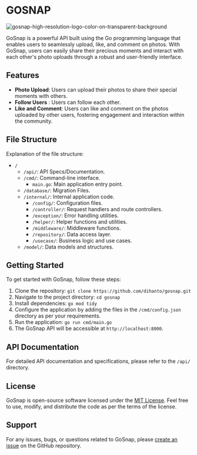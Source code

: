 # GOSNAP

![gosnap-high-resolution-logo-color-on-transparent-background](https://github.com/dihanto/gosnap/assets/39905651/704fa710-4045-44a9-a066-a2ea6daa37f4)

GoSnap is a powerful API built using the Go programming language that enables users to seamlessly upload, like, and comment on photos. With GoSnap, users can easily share their precious moments and interact with each other's photo uploads through a robust and user-friendly interface.

## Features

- **Photo Upload**: Users can upload their photos to share their special moments with others.
- **Follow Users** : Users can follow each other.
- **Like and Comment**: Users can like and comment on the photos uploaded by other users, fostering engagement and interaction within the community.

## File Structure

Explanation of the file structure:

- `/`
  - `/api/`: API Specs/Documentation.
  - `/cmd/`: Command-line interface.
    - `main.go`: Main application entry point.
  - `/database/`: Migration Files.
  - `/internal/`: Internal application code.
    - `/config/`: Configuration files.
    - `/controller/`: Request handlers and route controllers.
    - `/exception/`: Error handling utilities.
    - `/helper/`: Helper functions and utilities.
    - `/middleware/`: Middleware functions.
    - `/repository/`: Data access layer.
    - `/usecase/`: Business logic and use cases.
  - `/model/`: Data models and structures.

## Getting Started

To get started with GoSnap, follow these steps:

1. Clone the repository: `git clone https://github.com/dihanto/gosnap.git`
2. Navigate to the project directory: `cd gosnap`
3. Install dependencies: `go mod tidy`
4. Configure the application by adding the files in the `/cmd/config.json` directory as per your requirements.
5. Run the application: `go run cmd/main.go`
6. The GoSnap API will be accessible at `http://localhost:8000`.

## API Documentation

For detailed API documentation and specifications, please refer to the `/api/` directory.



## License

GoSnap is open-source software licensed under the [MIT License](https://opensource.org/licenses/MIT). Feel free to use, modify, and distribute the code as per the terms of the license.

## Support

For any issues, bugs, or questions related to GoSnap, please [create an issue](https://github.com/dihanto/gosnap/issues) on the GitHub repository.

